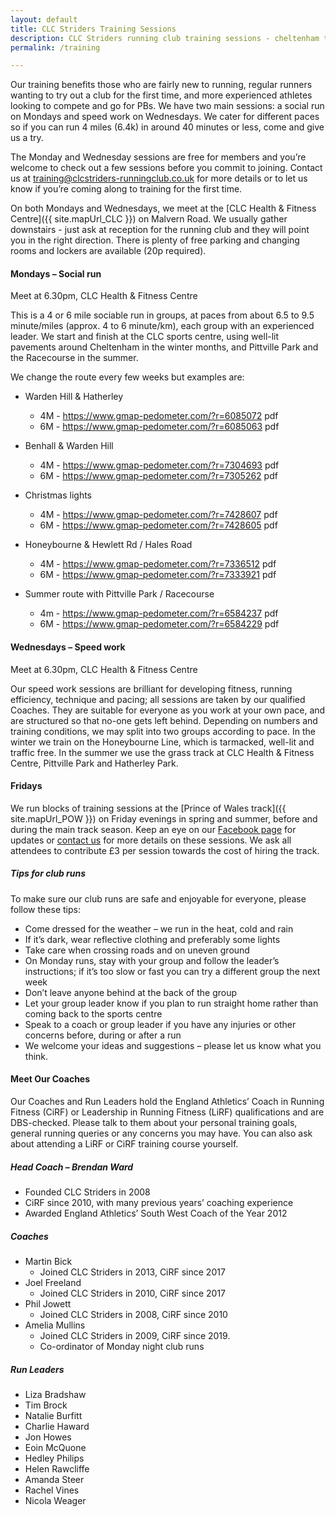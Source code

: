 ```yaml
---
layout: default
title: CLC Striders Training Sessions
description: CLC Striders running club training sessions - cheltenham training sessions
permalink: /training

---
```


Our training benefits those who are fairly new to running, regular runners wanting to try out a club for the first time, and more experienced athletes looking to compete and go for PBs.  We have two main sessions: a social run on Mondays and speed work on Wednesdays.  We cater for different paces so if you can run 4 miles (6.4k) in around 40 minutes or less, come and give us a try.  

The Monday and Wednesday sessions are free for members and you’re welcome to check out a few sessions before you commit to joining.  Contact us at <training@clcstriders-runningclub.co.uk> for more details or to let us know if you’re coming along to training for the first time.  

On both Mondays and Wednesdays, we meet at the [CLC Health & Fitness Centre]({{ site.mapUrl_CLC }}) on Malvern Road. We usually gather downstairs - just ask at reception for the running club and they will point you in the right direction.  There is plenty of free parking and changing rooms and lockers are available (20p required).

#### Mondays – Social run

Meet at 6.30pm, CLC Health & Fitness Centre

This is a 4 or 6 mile sociable run in groups, at paces from about 6.5 to 9.5 minute/miles (approx. 4 to 6 minute/km), each group with an experienced leader.  We start and finish at the CLC sports centre, using well-lit pavements around Cheltenham in the winter months, and Pittville Park and the Racecourse in the summer.

We change the route every few weeks but examples are:

- Warden Hill & Hatherley
  - 4M - <https://www.gmap-pedometer.com/?r=6085072> pdf  
  - 6M - <https://www.gmap-pedometer.com/?r=6085063> pdf

- Benhall & Warden Hill
  - 4M - <https://www.gmap-pedometer.com/?r=7304693> pdf
  - 6M - <https://www.gmap-pedometer.com/?r=7305262>  pdf

- Christmas lights
  - 4M - <https://www.gmap-pedometer.com/?r=7428607> pdf
  - 6M - <https://www.gmap-pedometer.com/?r=7428605> pdf

- Honeybourne & Hewlett Rd / Hales Road
  - 4M - <https://www.gmap-pedometer.com/?r=7336512> pdf
  - 6M - <https://www.gmap-pedometer.com/?r=7333921> pdf

- Summer route with Pittville Park / Racecourse
  - 4m - <https://www.gmap-pedometer.com/?r=6584237>  pdf
  - 6M - <https://www.gmap-pedometer.com/?r=6584229>  pdf

#### Wednesdays – Speed work

Meet at 6.30pm, CLC Health & Fitness Centre

Our speed work sessions are brilliant for developing fitness, running efficiency, technique and pacing; all sessions are taken by our qualified Coaches.  They are suitable for everyone as you work at your own pace, and are structured so that no-one gets left behind.  Depending on numbers and training conditions, we may split into two groups according to pace.  In the winter we train on the Honeybourne Line, which is tarmacked, well-lit and traffic free.  In the summer we use the grass track at CLC Health & Fitness Centre, Pittville Park and Hatherley Park.

#### Fridays

We run blocks of training sessions at the [Prince of Wales track]({{ site.mapUrl_POW }}) on Friday evenings in spring and summer, before and during the main track season.  Keep an eye on our [Facebook page]({{site.facebook}}) for updates or [contact us](/contact) for more details on these sessions.  We ask all attendees to contribute £3 per session towards the cost of hiring the track.

##### Tips for club runs

To make sure our club runs are safe and enjoyable for everyone, please follow these tips:

- Come dressed for the weather – we run in the heat, cold and rain
- If it’s dark, wear reflective clothing and preferably some lights
- Take care when crossing roads and on uneven ground
- On Monday runs, stay with your group and follow the leader’s instructions; if it’s too slow or fast you can try a different group the next week
- Don’t leave anyone behind at the back of the group
- Let your group leader know if you plan to run straight home rather than coming back to the sports centre
- Speak to a coach or group leader if you have any injuries or other concerns before, during or after a run
- We welcome your ideas and suggestions – please let us know what you think.

#### Meet Our Coaches

Our Coaches and Run Leaders hold the England Athletics’ Coach in Running Fitness (CiRF) or Leadership in Running Fitness (LiRF) qualifications and are DBS-checked.  Please talk to them about your personal training goals, general running queries or any concerns you may have.  You can also ask about attending a LiRF or CiRF training course yourself.

##### Head Coach – Brendan Ward

- Founded CLC Striders in 2008
- CiRF since 2010, with many previous years’ coaching experience
- Awarded England Athletics’ South West Coach of the Year 2012

##### Coaches

- Martin Bick
  - Joined CLC Striders in 2013, CiRF since 2017
- Joel Freeland
  - Joined CLC Striders in 2010, CiRF since 2017
- Phil Jowett
  - Joined CLC Striders in 2008, CiRF since 2010
- Amelia Mullins
  - Joined CLC Striders in 2009, CiRF since 2019.  
  - Co-ordinator of Monday night club runs

##### Run Leaders

- Liza Bradshaw
- Tim Brock
- Natalie Burfitt
- Charlie Haward
- Jon Howes
- Eoin McQuone
- Hedley Philips
- Helen Rawcliffe
- Amanda Steer
- Rachel Vines
- Nicola Weager
